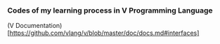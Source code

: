 ### Codes of my learning process in V Programming Language

(V Documentation)[https://github.com/vlang/v/blob/master/doc/docs.md#interfaces]